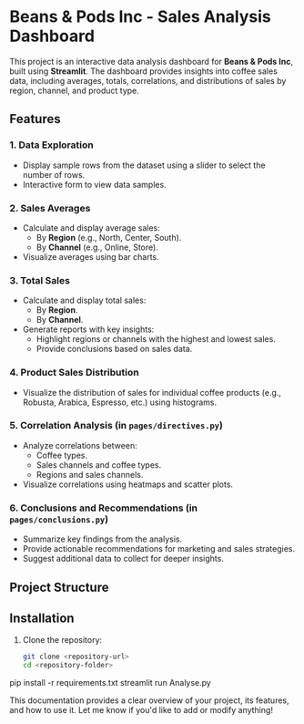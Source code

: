 # Beans & Pods Inc - Sales Analysis Dashboard

This project is an interactive data analysis dashboard for **Beans & Pods Inc**, built using **Streamlit**. The dashboard provides insights into coffee sales data, including averages, totals, correlations, and distributions of sales by region, channel, and product type.

## Features

### 1. Data Exploration
- Display sample rows from the dataset using a slider to select the number of rows.
- Interactive form to view data samples.

### 2. Sales Averages
- Calculate and display average sales:
  - By **Region** (e.g., North, Center, South).
  - By **Channel** (e.g., Online, Store).
- Visualize averages using bar charts.

### 3. Total Sales
- Calculate and display total sales:
  - By **Region**.
  - By **Channel**.
- Generate reports with key insights:
  - Highlight regions or channels with the highest and lowest sales.
  - Provide conclusions based on sales data.

### 4. Product Sales Distribution
- Visualize the distribution of sales for individual coffee products (e.g., Robusta, Arabica, Espresso, etc.) using histograms.

### 5. Correlation Analysis (in `pages/directives.py`)
- Analyze correlations between:
  - Coffee types.
  - Sales channels and coffee types.
  - Regions and sales channels.
- Visualize correlations using heatmaps and scatter plots.

### 6. Conclusions and Recommendations (in `pages/conclusions.py`)
- Summarize key findings from the analysis.
- Provide actionable recommendations for marketing and sales strategies.
- Suggest additional data to collect for deeper insights.

## Project Structure

## Installation

1. Clone the repository:
   ```bash
   git clone <repository-url>
   cd <repository-folder>

pip install -r requirements.txt
streamlit run Analyse.py


This documentation provides a clear overview of your project, its features, and how to use it. Let me know if you'd like to add or modify anything!